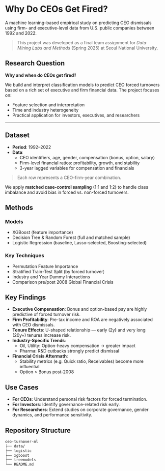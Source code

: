 # Why Do CEOs Get Fired?

A machine learning–based empirical study on predicting CEO dismissals using firm- and executive-level data from U.S. public companies between 1992 and 2022.

> This project was developed as a final team assignment for *Data Mining Labs and Methods* (Spring 2025) at Seoul National University.


## Research Question

**Why and when do CEOs get fired?**

We build and interpret classification models to predict CEO forced turnovers based on a rich set of executive and firm financial data. The project focuses on:
- Feature selection and interpretation
- Time and industry heterogeneity
- Practical application for investors, executives, and researchers

---

## Dataset

- **Period**: 1992–2022
- **Data**: 
  - CEO identifiers, age, gender, compensation (bonus, option, salary)
  - Firm-level financial ratios: profitability, growth, and stability
  - 3-year lagged variables for compensation and financials

> Each row represents a CEO-firm-year combination.

We apply **matched case-control sampling** (1:1 and 1:2) to handle class imbalance and avoid bias in forced vs. non-forced turnovers.


## Methods

### Models
- XGBoost (feature importance)
- Decision Tree & Random Forest (full and matched sample)
- Logistic Regression (baseline, Lasso-selected, Boosting-selected)

### Key Techniques
- Permutation Feature Importance
- Stratified Train-Test Split (by forced turnover)
- Industry and Year Dummy Interactions
- Comparison pre/post 2008 Global Financial Crisis


## Key Findings

- **Executive Compensation**: Bonus and option-based pay are highly predictive of forced turnover risk.
- **Firm Profitability**: Pre-tax income and ROA are negatively associated with CEO dismissals.
- **Tenure Effects**: U-shaped relationship — early (2y) and very long (20y+) tenures increase risk.
- **Industry-Specific Trends**: 
  - Oil, Utility: Option-heavy compensation → greater impact
  - Pharma: R&D cutbacks strongly predict dismissal
- **Financial Crisis Aftermath**:
  - Stability metrics (e.g. Quick ratio, Receivables) become more influential
  - Option > Bonus post-2008



## Use Cases

- **For CEOs**: Understand personal risk factors for forced termination.
- **For Investors**: Identify governance-related risk early.
- **For Researchers**: Extend studies on corporate governance, gender dynamics, and performance sensitivity.


## Repository Structure

```bash
ceo-turnover-ml
├── data/                 
├── logistic              
├── xgboost                
├── treemodels                   
└── README.md        
